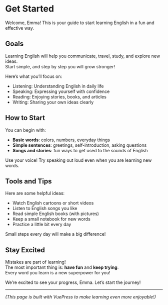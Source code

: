 # Get Started

Welcome, Emma! This is your guide to start learning English in a fun and effective way.

## Goals

Learning English will help you communicate, travel, study, and explore new ideas.  
Start simple, and step by step you will grow stronger!

Here’s what you’ll focus on:

- Listening: Understanding English in daily life
- Speaking: Expressing yourself with confidence
- Reading: Enjoying stories, books, and articles
- Writing: Sharing your own ideas clearly

## How to Start

You can begin with:

- **Basic words**: colors, numbers, everyday things
- **Simple sentences**: greetings, self-introduction, asking questions
- **Songs and stories**: fun ways to get used to the sounds of English

Use your voice! Try speaking out loud even when you are learning new words.

## Tools and Tips

Here are some helpful ideas:

- Watch English cartoons or short videos
- Listen to English songs you like
- Read simple English books (with pictures)
- Keep a small notebook for new words
- Practice a little bit every day

Small steps every day will make a big difference!

## Stay Excited

Mistakes are part of learning!  
The most important thing is: **have fun** and **keep trying**.  
Every word you learn is a new superpower for you!

We’re excited to see your progress, Emma. Let’s start the journey!

---

*(This page is built with VuePress to make learning even more enjoyable!)*
